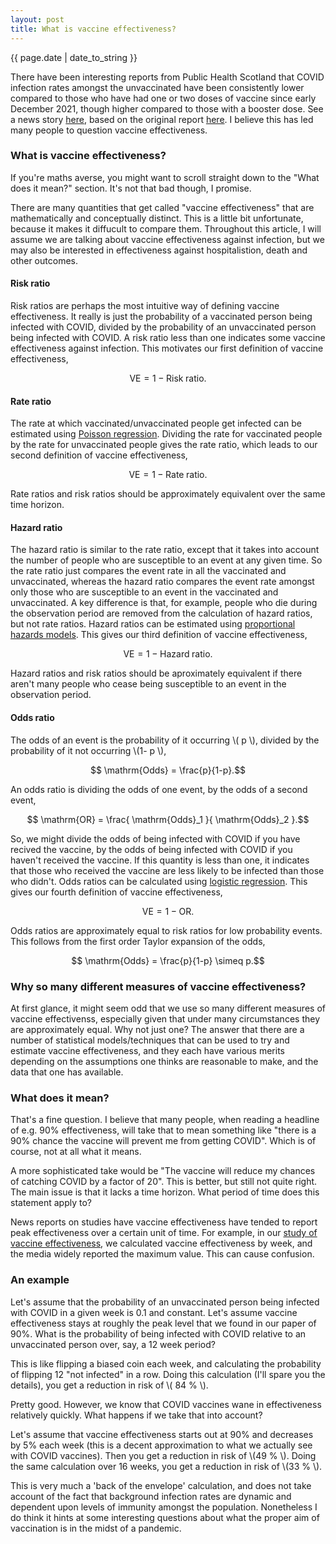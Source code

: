```yaml
---
layout: post
title: What is vaccine effectiveness?
---
```


<p>{{ page.date | date_to_string }}</p>

There have been interesting reports from Public Health Scotland that COVID infection rates amongst the unvaccinated have been consistently lower compared to those who have had one or two doses of vaccine since early December 2021, though higher compared to those with a booster dose. See a news story <a href="https://www.heraldscotland.com/news/19843315.covid-scotland-case-rates-lowest-unvaccinated-double-jabbed-elderly-drive-rise-hospital-admissions/" target="_blank">here</a>, based on the original report <a href="https://publichealthscotland.scot/media/11089/22-01-12-covid19-winter_publication_report.pdf" target="_blank">here</a>. I believe this has led many people to question vaccine effectiveness.

<h3>  What is vaccine effectiveness? </h3>

If you're maths averse, you might want to scroll straight down to the "What does it mean?" section. It's not that bad though, I promise.

There are many quantities that get called "vaccine effectiveness" that are mathematically and conceptually distinct. This is a little bit unfortunate, because it makes it diffucult to compare them. Throughout this article, I will assume we are talking about vaccine effectiveness against infection, but we may also be interested in effectiveness against hospitalistion, death and other outcomes.

<h4>  Risk ratio </h4>

Risk ratios are perhaps the most intuitive way  of defining vaccine effectiveness. It really is just the probability of a vaccinated person being infected with COVID, divided by the probability of an unvaccinated person being infected with COVID. A risk ratio less than one indicates some vaccine effectiveness against infection. This motivates our first definition of vaccine effectiveness,

$$ \mathrm{VE} = 1-  \mathrm{Risk \; ratio}.$$


<h4>  Rate ratio </h4>

The rate at which vaccinated/unvaccinated people get infected can be estimated using <a href="https://en.wikipedia.org/wiki/Poisson_regression" target="_blank">Poisson regression</a>. Dividing the rate for vaccinated people by the rate for unvaccinated people gives the rate ratio, which leads to our second definition of vaccine effectiveness,

$$ \mathrm{VE} = 1-  \mathrm{Rate \; ratio}.$$

Rate ratios and risk ratios should be approximately equivalent over the same time horizon.


<h4>  Hazard ratio </h4>

The hazard ratio is similar to the rate ratio, except that it takes into account the number of people who are susceptible to an event at any given time. So the rate ratio just compares the event rate in all the vaccinated and unvaccinated, whereas the hazard ratio compares the event rate amongst only those who are susceptible to an event in the vaccinated and unvaccinated. A key difference is that, for example, people who die during the observation period are removed from the calculation of hazard ratios, but not rate ratios. Hazard ratios can be estimated using <a href="https://en.wikipedia.org/wiki/Proportional_hazards_model" target="_blank">proportional hazards models</a>. This gives our third definition of vaccine effectiveness,

$$ \mathrm{VE} = 1-  \mathrm{Hazard \; ratio}.$$

Hazard ratios and risk ratios should be aproximately equivalent if there aren't many people who cease being susceptible to an event in the observation period.



<h4>  Odds ratio </h4>

The odds of an event is the probability of it occurring \\( p \\), divided by the probability of it not occurring \\(1- p \\),

$$ \mathrm{Odds} = \frac{p}{1-p}.$$

An odds ratio is dividing the odds of one event, by the odds of a second event,

$$ \mathrm{OR} = \frac{ \mathrm{Odds}_1 }{ \mathrm{Odds}_2 }.$$

 So, we might divide the odds of being infected with COVID if you have recived the vaccine, by the odds of being infected with COVID if you haven't received the vaccine. If this quantity is less than one, it indicates that those who received the vaccine are less likely to be infected than those who didn't. Odds ratios can be calculated using <a href="https://en.wikipedia.org/wiki/Logistic_regression" target="_blank">logistic regression</a>. This gives our fourth definition of vaccine effectiveness,

 $$ \mathrm{VE} = 1- \mathrm{OR}.$$

 Odds ratios are approximately equal to risk ratios for low probability events. This follows from the first order Taylor expansion of the odds,

 $$ \mathrm{Odds} = \frac{p}{1-p} \simeq p.$$


<h3>  Why so many different measures of vaccine effectiveness? </h3>

At first glance, it might seem odd that we use so many different measures of vaccine effectivenss, especially given that under many circumstances they are approximately equal. Why not just one? The answer that there are a number of statistical models/techniques that can be used to try and estimate vaccine effectiveness, and they each have various merits depending on the assumptions one thinks are reasonable to make, and the data that one has available.  

<h3>  What does it mean? </h3>

That's a fine question. I believe that many people, when reading a headline of e.g. 90% effectiveness, will take that to mean something like "there is a 90% chance the vaccine will prevent me from getting COVID". Which is of course, not at all what it means.

A more sophisticated take would be "The vaccine will reduce my chances of catching COVID by a factor of 20". This is better, but still not quite right. The main issue is that it lacks a time horizon. What period of time does this statement apply to? 

News reports on studies have vaccine effectiveness have tended to report peak effectiveness over a certain unit of time. For example, in our <a href="https://doi.org/10.1016/S0140-6736(21)00677-2 " target="_blank">study of vaccine effectiveness</a>, we calculated vaccine effectiveness by week, and the media widely reported the maximum value. This can cause confusion.

<h3>  An example </h3>

Let's assume that the probability of an unvaccinated person being infected with COVID in a given week is 0.1 and constant. Let's assume vaccine effectiveness stays at roughly the peak level that we found in our paper of 90%.  What is the probability of being infected with COVID relative to an unvaccinated person over, say, a 12 week period?

This is like flipping a biased coin each week, and calculating the probability of flipping 12 "not infected" in a row. Doing this calculation (I'll spare you the details), you get a reduction in risk of \\( 84 \% \\).

Pretty good. However, we know that COVID vaccines wane in effectiveness relatively quickly. What happens if we take that into account?

Let's assume that vaccine effectiveness starts out at 90% and decreases by 5% each week (this is a decent approximation to what we actually see with COVID vaccines). Then you get a reduction in risk of \\(49 \% \\). Doing the same calculation over 16 weeks, you get a reduction in risk of \\(33 \% \\). 

 This is very much a 'back of the envelope' calculation, and does not take account of the fact that background infection rates are dynamic and dependent upon levels of immunity amongst the population. Nonetheless I do think it hints at some interesting questions about what the proper aim of vaccination is in the midst of a pandemic. 










